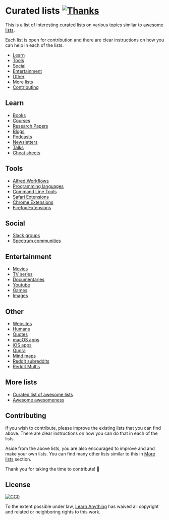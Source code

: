 # Curated lists [![Thanks](https://img.shields.io/badge/Say%20Thanks-💗-ff69b4.svg)](https://www.patreon.com/learnanything)
This is a list of interesting curated lists on various topics similar to [awesome lists](https://github.com/sindresorhus/awesome).

Each list is open for contribution and there are clear instructions on how you can help in each of the lists.

- [Learn](#learn)
- [Tools](#tools)
- [Social](#social)
- [Entertainment](#entertainment)
- [Other](#other)
- [More lists](#more-lists)
- [Contributing](#contributing)

## Learn
- [Books](https://github.com/learn-anything/books#interesting-books--)
- [Courses](https://github.com/learn-anything/courses#interesting-courses--)
- [Research Papers](https://github.com/learn-anything/research-papers#interesting-research-papers--)
- [Blogs](https://github.com/learn-anything/blogs#interesting-blogs--)
- [Podcasts](https://github.com/learn-anything/podcasts#interesting-podcasts--)
- [Newsletters](https://github.com/learn-anything/newsletters#interesting-newsletters--)
- [Talks](https://github.com/learn-anything/talks#interesting-talks--)
- [Cheat sheets](https://github.com/learn-anything/cheat-sheets#interesting-cheat-sheets--)

## Tools
- [Alfred Workflows](https://github.com/learn-anything/alfred-workflows#amazing-alfred-workflows--)
- [Programming languages](https://github.com/learn-anything/programming-languages#interesting-programming-languages--)
- [Command Line Tools](https://github.com/learn-anything/command-line-tools#interesting-command-line-utilities--)
- [Safari Extensions](https://github.com/learn-anything/safari-extensions#interesting-safari-extensions--)
- [Chrome Extensions](https://github.com/learn-anything/chrome-extensions#interesting-chrome-extensions--)
- [Firefox Extensions](https://github.com/learn-anything/firefox-extensions#interesting-firefox-extensions--)

## Social
- [Slack groups](https://github.com/learn-anything/slack-groups#interesting-slack-groups--)
- [Spectrum communities](https://github.com/learn-anything/spectrum#interesting-spectrum-communities--)

## Entertainment
- [Movies](https://github.com/learn-anything/movies#interesting-movies--)
- [TV series](https://github.com/learn-anything/tv-series#interesting-tv-series--)
- [Documentaries](https://github.com/learn-anything/documentaries#interesting-documentaries--)
- [Youtube](https://github.com/learn-anything/youtube#interesting-youtube-channels--)
- [Games](https://github.com/learn-anything/games#interesting-games--)
- [Images](https://github.com/learn-anything/images#interesting-image-albums--)

## Other
- [Websites](https://github.com/learn-anything/websites#interesting-websites--)
- [Humans](https://github.com/learn-anything/humans#interesting-humans--)
- [Quotes](https://github.com/learn-anything/quotes#interesting-quotes--)
- [macOS apps](https://github.com/learn-anything/macos-apps#interesting-macos-apps--)
- [iOS apps](https://github.com/learn-anything/ios-apps#interesting-ios-apps--)
- [Quora](https://github.com/learn-anything/quora#quora-communities---)
- [Mind maps](https://github.com/learn-anything/mindmaps#interesting-mind-maps--)
- [Reddit subreddits](https://github.com/learn-anything/reddit#interesting-reddit-subreddits--)
- [Reddit Multis](https://github.com/learn-anything/reddit-multi#interesting-reddit-multis--)

## More lists
- [Curated list of awesome lists](https://github.com/sindresorhus/awesome)
- [Awesome awesomeness](https://github.com/bayandin/awesome-awesomeness)

## Contributing
If you wish to contribute, please improve the existing lists that you can find above. There are clear instructions on how you can do that in each of the lists.

Aside from the above lists, you are also encouraged to improve and and make your own lists. You can find many other lists similar to this in [More lists](#more-lists) section.

Thank you for taking the time to contribute! 💜

## License
[![CC0](http://mirrors.creativecommons.org/presskit/buttons/88x31/svg/cc-zero.svg)](https://creativecommons.org/publicdomain/zero/1.0/)

To the extent possible under law, [Learn Anything](https://learn-anything.xyz) has waived all copyright and related or neighboring rights to this work.